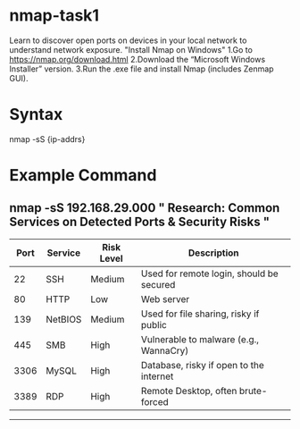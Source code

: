 # nmap-task1
Learn to discover open ports on devices in your local network to understand network exposure.
"Install Nmap on Windows"
1.Go to https://nmap.org/download.html
2.Download the “Microsoft Windows Installer” version.
3.Run the .exe file and install Nmap (includes Zenmap GUI). 
# Syntax
nmap -sS {ip-addrs}
# Example Command 
nmap -sS 192.168.29.000 
" Research: Common Services on Detected Ports & Security Risks "
--------------------------------------------------------------------------
| Port | Service | Risk Level | Description                              |
| ---- | ------- | ---------- | ---------------------------------------- |
| 22   | SSH     | Medium     | Used for remote login, should be secured |
| 80   | HTTP    | Low        | Web server                               |
| 139  | NetBIOS | Medium     | Used for file sharing, risky if public   |
| 445  | SMB     | High       | Vulnerable to malware (e.g., WannaCry)   |
| 3306 | MySQL   | High       | Database, risky if open to the internet  |
| 3389 | RDP     | High       | Remote Desktop, often brute-forced       |
--------------------------------------------------------------------------
